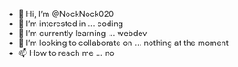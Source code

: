 - 👋 Hi, I’m @NockNock020 
- 👀 I’m interested in ... coding 
- 🌱 I’m currently learning ... webdev 
- 💞️ I’m looking to collaborate on ... nothing at the moment 
- 📫 How to reach me ... no 

<!---
NockNock020/NockNock020 is a ✨ special ✨ repository because its `README.md` (this file) appears on your GitHub profile.
You can click the Preview link to take a look at your changes.
--->
